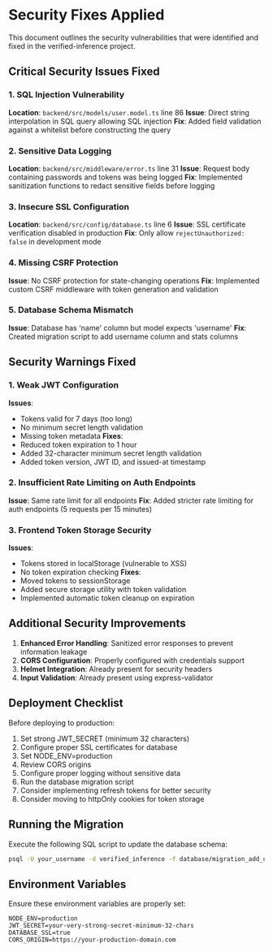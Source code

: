 # Security Fixes Applied

This document outlines the security vulnerabilities that were identified and fixed in the verified-inference project.

## Critical Security Issues Fixed

### 1. SQL Injection Vulnerability
**Location**: `backend/src/models/user.model.ts` line 86
**Issue**: Direct string interpolation in SQL query allowing SQL injection
**Fix**: Added field validation against a whitelist before constructing the query

### 2. Sensitive Data Logging
**Location**: `backend/src/middleware/error.ts` line 31
**Issue**: Request body containing passwords and tokens was being logged
**Fix**: Implemented sanitization functions to redact sensitive fields before logging

### 3. Insecure SSL Configuration
**Location**: `backend/src/config/database.ts` line 6
**Issue**: SSL certificate verification disabled in production
**Fix**: Only allow `rejectUnauthorized: false` in development mode

### 4. Missing CSRF Protection
**Issue**: No CSRF protection for state-changing operations
**Fix**: Implemented custom CSRF middleware with token generation and validation

### 5. Database Schema Mismatch
**Issue**: Database has 'name' column but model expects 'username'
**Fix**: Created migration script to add username column and stats columns

## Security Warnings Fixed

### 1. Weak JWT Configuration
**Issues**: 
- Tokens valid for 7 days (too long)
- No minimum secret length validation
- Missing token metadata
**Fixes**:
- Reduced token expiration to 1 hour
- Added 32-character minimum secret length validation
- Added token version, JWT ID, and issued-at timestamp

### 2. Insufficient Rate Limiting on Auth Endpoints
**Issue**: Same rate limit for all endpoints
**Fix**: Added stricter rate limiting for auth endpoints (5 requests per 15 minutes)

### 3. Frontend Token Storage Security
**Issues**:
- Tokens stored in localStorage (vulnerable to XSS)
- No token expiration checking
**Fixes**:
- Moved tokens to sessionStorage
- Added secure storage utility with token validation
- Implemented automatic token cleanup on expiration

## Additional Security Improvements

1. **Enhanced Error Handling**: Sanitized error responses to prevent information leakage
2. **CORS Configuration**: Properly configured with credentials support
3. **Helmet Integration**: Already present for security headers
4. **Input Validation**: Already present using express-validator

## Deployment Checklist

Before deploying to production:

1. Set strong JWT_SECRET (minimum 32 characters)
2. Configure proper SSL certificates for database
3. Set NODE_ENV=production
4. Review CORS origins
5. Configure proper logging without sensitive data
6. Run the database migration script
7. Consider implementing refresh tokens for better security
8. Consider moving to httpOnly cookies for token storage

## Running the Migration

Execute the following SQL script to update the database schema:

```bash
psql -U your_username -d verified_inference -f database/migration_add_username.sql
```

## Environment Variables

Ensure these environment variables are properly set:

```env
NODE_ENV=production
JWT_SECRET=your-very-strong-secret-minimum-32-chars
DATABASE_SSL=true
CORS_ORIGIN=https://your-production-domain.com
```